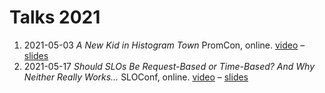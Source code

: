# Talks 2021

1. 2021-05-03 _A New Kid in Histogram Town_ PromCon, online. [video](https://www.youtube.com/watch?v=rM8tR2SPJ4M) – [slides](https://docs.google.com/presentation/d/1WX-ljbEqHV5qhJ9NkdmcKwuCHL9DNUSmLM1KPHRO_CU/edit)
1. 2021-05-17 _Should SLOs Be Request-Based or Time-Based? And Why Neither Really Works…_ SLOConf, online. [video](https://www.youtube.com/watch?v=7uEoFRQYu2w) – [slides](https://docs.google.com/presentation/d/1ffBSFBal1pL5e7XDEQjq7KXf0z0OokqYBdHAzwadv2E/edit)
